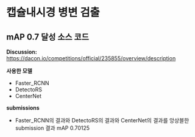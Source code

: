 # 캡슐내시경 병변 검출
## mAP 0.7 달성 소스 코드

**Discussion:** https://dacon.io/competitions/official/235855/overview/description

**사용한 모델** 
* Faster_RCNN
* DetectoRS
* CenterNet

**submissions**
* Faster_RCNN의 결과와 DetectoRS의 결과와 CenterNet의 결과를 앙상블한 submission 결과 mAP 0.70125
